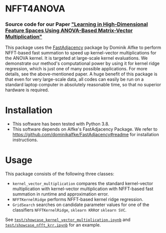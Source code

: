 # NFFT4ANOVA
### Source code for our Paper ["Learning in High-Dimensional Feature Spaces Using ANOVA-Based Matrix-Vector Multiplication"](https://arxiv.org/abs/2111.10140)

This package uses the [FastAdjacency](https://github.com/dominikalfke/FastAdjacency) package by Dominik Alfke to perform NFFT-based fast summation to speed up kernel-vector multiplications for the ANOVA kernel. It is targeted at large-scale kernel evaluations. We demonstrate our method's computational power by using it for kernel ridge regression, which is just one of many possible applications. For more details, see the above-mentioned paper. A huge benefit of this package is that even for very large-scale data, all codes can easily be run on a standard laptop computer in absolutely reasonable time, so that no superior hardware is required.


# Installation
- This software has been tested with Python 3.8.
- This software depends on Alfke's FastAdjacency Package. We refer to https://github.com/dominikalfke/FastAdjacency#readme for installation instructions.


# Usage

This package consists of the following three classes:
- `kernel_vector_multiplication` compares the standard kernel-vector multiplication with kernel-vector multiplication with NFFT-based fast summation in runtime and approximation error.
- `NFFTKernelRidge` performs NFFT-based kernel ridge regression.
- `GridSearch` searches on candidate parameter values for one of the classifiers `NFFTKernelRidge`, `sklearn KRR`or `sklearn SVC`.

See [`test/showcase_kernel_vector_multiplication.ipynb`](https://github.com/wagnertheresa/NFFT4ANOVA/blob/main/test/showcase_kernel_vector_multiplication.ipynb) and [`test/showcase_nfft_krr.ipynb`](https://github.com/wagnertheresa/NFFT4ANOVA/blob/main/test/showcase_nfft_krr.ipynb) for an example.
